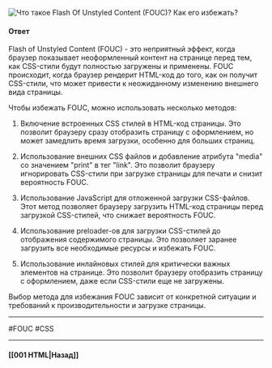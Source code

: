 ![Что такое Flash Of Unstyled Content (FOUC)? Как его избежать?](https://youtu.be/yvOXvZ8aEFo?t=164)

#### Ответ

Flash of Unstyled Content (FOUC) - это неприятный эффект, когда браузер показывает неоформленный контент на странице перед тем, как CSS-стили будут полностью загружены и применены. FOUC происходит, когда браузер рендерит HTML-код до того, как он получит CSS-стили, что может привести к неожиданному изменению внешнего вида страницы.

Чтобы избежать FOUC, можно использовать несколько методов:

1. Включение встроенных CSS стилей в HTML-код страницы. Это позволит браузеру сразу отобразить страницу с оформлением, но может замедлить время загрузки, особенно для больших страниц.
    
2. Использование внешних CSS файлов и добавление атрибута "media" со значением "print" в тег "link". Это позволит браузеру игнорировать CSS-стили при загрузке страницы для печати и снизит вероятность FOUC.
    
3. Использование JavaScript для отложенной загрузки CSS-файлов. Этот метод позволяет браузеру загрузить HTML-код страницы перед загрузкой CSS-стилей, что снижает вероятность FOUC.
    
4. Использование preloader-ов для загрузки CSS-стилей до отображения содержимого страницы. Это позволяет заранее загрузить все необходимые ресурсы и избежать FOUC.
    
5. Использование инлайновых стилей для критически важных элементов на странице. Это позволит браузеру отобразить страницу с оформлением, даже если CSS-стили еще не загружены.
    

Выбор метода для избежания FOUC зависит от конкретной ситуации и требований к производительности и загрузке страницы.

___
#FOUC #CSS

___

#### [[001 HTML|Назад]]